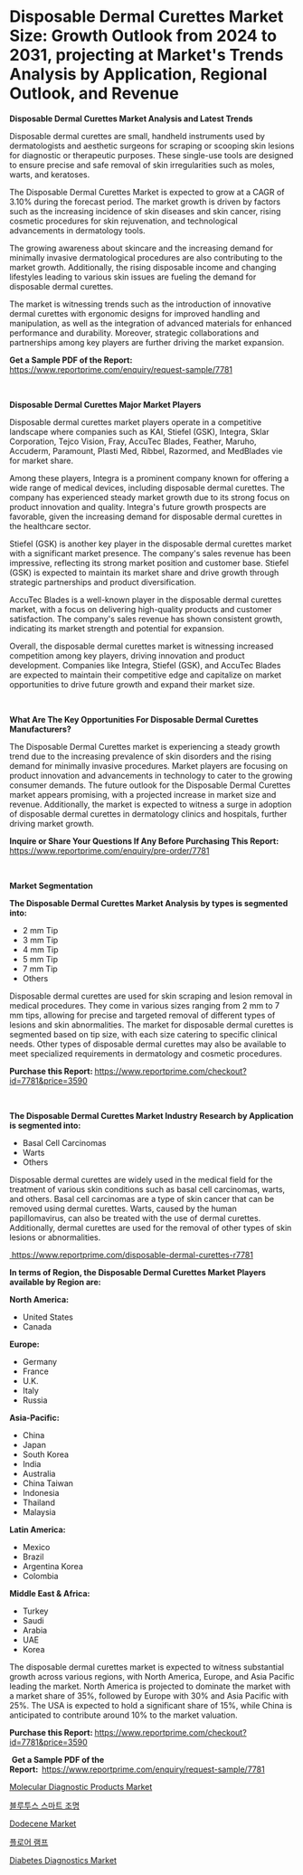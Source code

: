 <p><h1>Disposable Dermal Curettes Market Size: Growth Outlook from 2024 to 2031, projecting at Market's Trends Analysis by Application, Regional Outlook, and Revenue</h1></p><p><strong>Disposable Dermal Curettes Market Analysis and Latest Trends</strong></p>
<p><p>Disposable dermal curettes are small, handheld instruments used by dermatologists and aesthetic surgeons for scraping or scooping skin lesions for diagnostic or therapeutic purposes. These single-use tools are designed to ensure precise and safe removal of skin irregularities such as moles, warts, and keratoses.</p><p>The Disposable Dermal Curettes Market is expected to grow at a CAGR of 3.10% during the forecast period. The market growth is driven by factors such as the increasing incidence of skin diseases and skin cancer, rising cosmetic procedures for skin rejuvenation, and technological advancements in dermatology tools.</p><p>The growing awareness about skincare and the increasing demand for minimally invasive dermatological procedures are also contributing to the market growth. Additionally, the rising disposable income and changing lifestyles leading to various skin issues are fueling the demand for disposable dermal curettes.</p><p>The market is witnessing trends such as the introduction of innovative dermal curettes with ergonomic designs for improved handling and manipulation, as well as the integration of advanced materials for enhanced performance and durability. Moreover, strategic collaborations and partnerships among key players are further driving the market expansion.</p></p>
<p><strong>Get a Sample PDF of the Report:&nbsp;</strong> <a href="https://www.reportprime.com/enquiry/request-sample/7781">https://www.reportprime.com/enquiry/request-sample/7781</a></p>
<p>&nbsp;</p>
<p><strong>Disposable Dermal Curettes Major Market Players</strong></p>
<p><p>Disposable dermal curettes market players operate in a competitive landscape where companies such as KAI, Stiefel (GSK), Integra, Sklar Corporation, Tejco Vision, Fray, AccuTec Blades, Feather, Maruho, Accuderm, Paramount, Plasti Med, Ribbel, Razormed, and MedBlades vie for market share.</p><p>Among these players, Integra is a prominent company known for offering a wide range of medical devices, including disposable dermal curettes. The company has experienced steady market growth due to its strong focus on product innovation and quality. Integra's future growth prospects are favorable, given the increasing demand for disposable dermal curettes in the healthcare sector.</p><p>Stiefel (GSK) is another key player in the disposable dermal curettes market with a significant market presence. The company's sales revenue has been impressive, reflecting its strong market position and customer base. Stiefel (GSK) is expected to maintain its market share and drive growth through strategic partnerships and product diversification.</p><p>AccuTec Blades is a well-known player in the disposable dermal curettes market, with a focus on delivering high-quality products and customer satisfaction. The company's sales revenue has shown consistent growth, indicating its market strength and potential for expansion.</p><p>Overall, the disposable dermal curettes market is witnessing increased competition among key players, driving innovation and product development. Companies like Integra, Stiefel (GSK), and AccuTec Blades are expected to maintain their competitive edge and capitalize on market opportunities to drive future growth and expand their market size.</p></p>
<p>&nbsp;</p>
<p><strong>What Are The Key Opportunities For Disposable Dermal Curettes Manufacturers?</strong></p>
<p><p>The Disposable Dermal Curettes market is experiencing a steady growth trend due to the increasing prevalence of skin disorders and the rising demand for minimally invasive procedures. Market players are focusing on product innovation and advancements in technology to cater to the growing consumer demands. The future outlook for the Disposable Dermal Curettes market appears promising, with a projected increase in market size and revenue. Additionally, the market is expected to witness a surge in adoption of disposable dermal curettes in dermatology clinics and hospitals, further driving market growth.</p></p>
<p><strong>Inquire or Share Your Questions If Any Before Purchasing This Report:</strong> <a href="https://www.reportprime.com/enquiry/pre-order/7781">https://www.reportprime.com/enquiry/pre-order/7781</a></p>
<p>&nbsp;</p>
<p><strong>Market Segmentation</strong></p>
<p><strong>The Disposable Dermal Curettes Market Analysis by types is segmented into:</strong></p>
<p><ul><li>2 mm Tip</li><li>3 mm Tip</li><li>4 mm Tip</li><li>5 mm Tip</li><li>7 mm Tip</li><li>Others</li></ul></p>
<p><p>Disposable dermal curettes are used for skin scraping and lesion removal in medical procedures. They come in various sizes ranging from 2 mm to 7 mm tips, allowing for precise and targeted removal of different types of lesions and skin abnormalities. The market for disposable dermal curettes is segmented based on tip size, with each size catering to specific clinical needs. Other types of disposable dermal curettes may also be available to meet specialized requirements in dermatology and cosmetic procedures.</p></p>
<p><strong>Purchase this Report:&nbsp;</strong><a href="https://www.reportprime.com/checkout?id=7781&price=3590">https://www.reportprime.com/checkout?id=7781&price=3590</a></p>
<p>&nbsp;</p>
<p><strong>The Disposable Dermal Curettes Market Industry Research by Application is segmented into:</strong></p>
<p><ul><li>Basal Cell Carcinomas</li><li>Warts</li><li>Others</li></ul></p>
<p><p>Disposable dermal curettes are widely used in the medical field for the treatment of various skin conditions such as basal cell carcinomas, warts, and others. Basal cell carcinomas are a type of skin cancer that can be removed using dermal curettes. Warts, caused by the human papillomavirus, can also be treated with the use of dermal curettes. Additionally, dermal curettes are used for the removal of other types of skin lesions or abnormalities.</p></p>
<p><a href="https://www.reportprime.com/disposable-dermal-curettes-r7781">&nbsp;https://www.reportprime.com/disposable-dermal-curettes-r7781</a></p>
<p><strong>In terms of Region, the Disposable Dermal Curettes Market Players available by Region are:</strong></p>
<p>
    <p> <strong> North America: </strong>
        <ul>
            <li>United States</li>
            <li>Canada</li>
        </ul>
        </p> 
    <p> <strong> Europe: </strong>
        <ul>
            <li>Germany</li>
            <li>France</li>
            <li>U.K.</li>
            <li>Italy</li>
            <li>Russia</li>
        </ul>
        </p> 
    <p> <strong> Asia-Pacific: </strong>
        <ul>
            <li>China</li>
            <li>Japan</li>
            <li>South Korea</li>
            <li>India</li>
            <li>Australia</li>
            <li>China Taiwan</li>
            <li>Indonesia</li>
            <li>Thailand</li>
            <li>Malaysia</li>
        </ul>
        </p> 
    <p> <strong> Latin America: </strong>
        <ul>
            <li>Mexico</li>
            <li>Brazil</li>
            <li>Argentina Korea</li>
            <li>Colombia</li>
        </ul>
        </p> 
    <p> <strong> Middle East & Africa: </strong>
        <ul>
            <li>Turkey</li>
            <li>Saudi</li>
            <li>Arabia</li>
            <li>UAE</li>
            <li>Korea</li>
        </ul>
    </p>
    </p>
<p><p>The disposable dermal curettes market is expected to witness substantial growth across various regions, with North America, Europe, and Asia Pacific leading the market. North America is projected to dominate the market with a market share of 35%, followed by Europe with 30% and Asia Pacific with 25%. The USA is expected to hold a significant share of 15%, while China is anticipated to contribute around 10% to the market valuation.</p></p>
<p><strong>Purchase this Report: </strong><a href="https://www.reportprime.com/checkout?id=7781&price=3590">https://www.reportprime.com/checkout?id=7781&price=3590</a></p>
<p>&nbsp;<strong>Get a Sample PDF of the Report:&nbsp;&nbsp;</strong><a href="https://www.reportprime.com/enquiry/request-sample/7781">https://www.reportprime.com/enquiry/request-sample/7781</a></p>
<p><strong></strong></p>
<p><p><a href="https://github.com/Sarissaschmalingtr6fz2739/Market-Research-Report-List-2/blob/main/molecular-diagnostic-products-market.md">Molecular Diagnostic Products Market</a></p><p><a href="https://github.com/wallacBahrtyinger567686/Market-Research-Report-List-1/blob/main/547253727754.md">블루투스 스마트 조명</a></p><p><a href="https://issuu.com/reportprime-2/docs/dodecene-market-size-2030.pptx">Dodecene Market</a></p><p><a href="https://github.com/WilburKihn5676/Market-Research-Report-List-1/blob/main/456599727703.md">플로어 램프</a></p><p><a href="https://github.com/jodemen/Market-Research-Report-List-2/blob/main/diabetes-diagnostics-market.md">Diabetes Diagnostics Market</a></p></p>